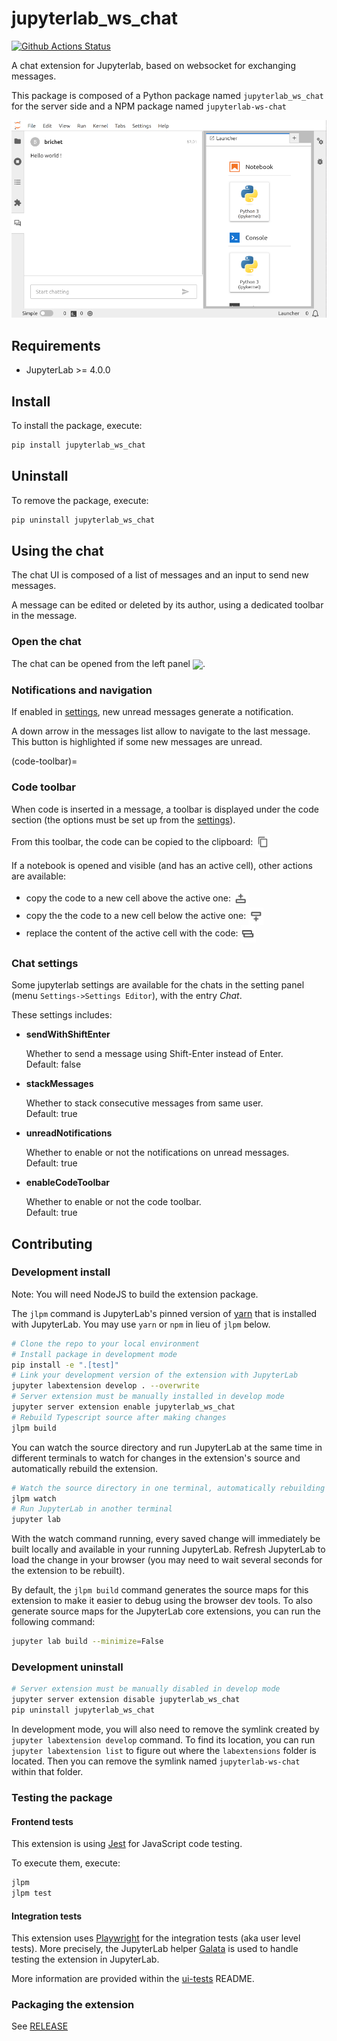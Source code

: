 # jupyterlab_ws_chat

[![Github Actions Status](https://github.com/brichet/jupyterlab-ws-chat/workflows/Build/badge.svg)](https://github.com/brichet/jupyterlab-ws-chat/actions/workflows/build.yml)

A chat extension for Jupyterlab, based on websocket for exchanging messages.

This package is composed of a Python package named `jupyterlab_ws_chat`
for the server side and a NPM package named `jupyterlab-ws-chat`

![screenshot](screenshot.png 'WS chat extension')

## Requirements

- JupyterLab >= 4.0.0

## Install

To install the package, execute:

```bash
pip install jupyterlab_ws_chat
```

## Uninstall

To remove the package, execute:

```bash
pip uninstall jupyterlab_ws_chat
```

## Using the chat

The chat UI is composed of a list of messages and an input to send new messages.

A message can be edited or deleted by its author, using a dedicated toolbar in the
message.

### Open the chat

The chat can be opened from the left panel
<img src=https://raw.githubusercontent.com/jupyterlab/jupyter-chat/a66480412b4cb8c7b2c415afca06b24c98dbf55f/packages/jupyter-chat/style/icons/chat.svg width=24px style='vertical-align: middle;'>.

### Notifications and navigation

If enabled in [settings](#chat-settings), new unread messages generate a notification.

A down arrow in the messages list allow to navigate to the last message. This button is
highlighted if some new messages are unread.

(code-toolbar)=

### Code toolbar

When code is inserted in a message, a toolbar is displayed under the code section (the
options must be set up from the [settings](#chat-settings)).

From this toolbar, the code can be copied to the clipboard:
<img src=https://raw.githubusercontent.com/jupyterlab/jupyter-chat/refs/heads/main/docs/source/_static/images/code-toolbar-copy.png width=24px style='vertical-align: middle;'>

If a notebook is opened and visible (and has an active cell), other actions are
available:

- copy the code to a new cell above the active one:
  <img src=https://raw.githubusercontent.com/jupyterlab/jupyter-chat/refs/heads/main/docs/source/_static/images/code-toolbar-above.png width=24px style='vertical-align: middle;'>
- copy the the code to a new cell below the active one:
  <img src=https://raw.githubusercontent.com/jupyterlab/jupyter-chat/refs/heads/main/docs/source/_static/images/code-toolbar-below.png width=24px style='vertical-align: middle;'>
- replace the content of the active cell with the code:
  <img src=https://raw.githubusercontent.com/jupyterlab/jupyter-chat/refs/heads/main/docs/source/_static/images/code-toolbar-replace.png width=24px style='vertical-align: middle;'>

### Chat settings

Some jupyterlab settings are available for the chats in the setting panel
(menu `Settings->Settings Editor`), with the entry *Chat*.

These settings includes:

- **sendWithShiftEnter**

  Whether to send a message using Shift-Enter instead of Enter.\
  Default: false

- **stackMessages**

  Whether to stack consecutive messages from same user.\
  Default: true

- **unreadNotifications**

  Whether to enable or not the notifications on unread messages.\
  Default: true

- **enableCodeToolbar**

  Whether to enable or not the code toolbar.\
  Default: true

## Contributing

### Development install

Note: You will need NodeJS to build the extension package.

The `jlpm` command is JupyterLab's pinned version of
[yarn](https://yarnpkg.com/) that is installed with JupyterLab. You may use
`yarn` or `npm` in lieu of `jlpm` below.

```bash
# Clone the repo to your local environment
# Install package in development mode
pip install -e ".[test]"
# Link your development version of the extension with JupyterLab
jupyter labextension develop . --overwrite
# Server extension must be manually installed in develop mode
jupyter server extension enable jupyterlab_ws_chat
# Rebuild Typescript source after making changes
jlpm build
```

You can watch the source directory and run JupyterLab at the same time in different terminals to watch for changes in the extension's source and automatically rebuild the extension.

```bash
# Watch the source directory in one terminal, automatically rebuilding when needed
jlpm watch
# Run JupyterLab in another terminal
jupyter lab
```

With the watch command running, every saved change will immediately be built locally and available in your running JupyterLab. Refresh JupyterLab to load the change in your browser (you may need to wait several seconds for the extension to be rebuilt).

By default, the `jlpm build` command generates the source maps for this extension to make it easier to debug using the browser dev tools. To also generate source maps for the JupyterLab core extensions, you can run the following command:

```bash
jupyter lab build --minimize=False
```

### Development uninstall

```bash
# Server extension must be manually disabled in develop mode
jupyter server extension disable jupyterlab_ws_chat
pip uninstall jupyterlab_ws_chat
```

In development mode, you will also need to remove the symlink created by `jupyter labextension develop`
command. To find its location, you can run `jupyter labextension list` to figure out where the `labextensions`
folder is located. Then you can remove the symlink named `jupyterlab-ws-chat` within that folder.

### Testing the package

#### Frontend tests

This extension is using [Jest](https://jestjs.io/) for JavaScript code testing.

To execute them, execute:

```sh
jlpm
jlpm test
```

#### Integration tests

This extension uses [Playwright](https://playwright.dev/docs/intro) for the integration tests (aka user level tests).
More precisely, the JupyterLab helper [Galata](https://github.com/jupyterlab/jupyterlab/tree/master/galata) is used to handle testing the extension in JupyterLab.

More information are provided within the [ui-tests](./ui-tests/README.md) README.

### Packaging the extension

See [RELEASE](RELEASE.md)
